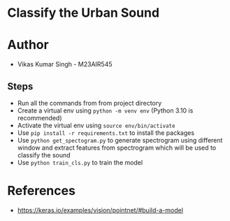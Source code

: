 # Classify the Urban Sound

# Author

- Vikas Kumar Singh - M23AIR545

## Steps
- Run all the commands from from project directory
- Create a virtual env using `python -m venv env` (Python 3.10 is recommended)
- Activate the virtual env using `source env/bin/activate`
- Use `pip install -r requirements.txt` to install the packages
- Use `python get_spectogram.py` to generate spectrogram using different window and extract features from spectrogram which will be used to classify the sound
- Use `python train_cls.py` to train the model

# References
+ https://keras.io/examples/vision/pointnet/#build-a-model